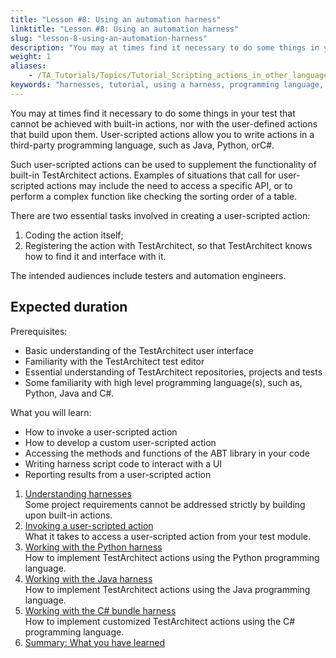 ```yaml
--- 
title: "Lesson #8: Using an automation harness"
linktitle: "Lesson #8: Using an automation harness"
slug: "lesson-8-using-an-automation-harness"
description: "You may at times find it necessary to do some things in your test that cannot be achieved with built-in actions, nor with the user-defined actions that build upon them. User-scripted actions allow you ..."
weight: 1
aliases: 
    - /TA_Tutorials/Topics/Tutorial_Scripting_actions_in_other_languages.html
keywords: "harnesses, tutorial, using a harness, programming language, Python, C#, Java, Python programming language, C# programming language, Java programming language, C Sharp"
---
```


You may at times find it necessary to do some things in your test that cannot be achieved with built-in actions, nor with the user-defined actions that build upon them. User-scripted actions allow you to write actions in a third-party programming language, such as Java, Python, orC\#.

Such user-scripted actions can be used to supplement the functionality of built-in TestArchitect actions. Examples of situations that call for user-scripted actions may include the need to access a specific API, or to perform a complex function like checking the sorting order of a table.

There are two essential tasks involved in creating a user-scripted action:

1.  Coding the action itself;
2.  Registering the action with TestArchitect, so that TestArchitect knows how to find it and interface with it.

The intended audiences include testers and automation engineers.

## Expected duration

Prerequisites:

-   Basic understanding of the TestArchitect user interface
-   Familiarity with the TestArchitect test editor
-   Essential understanding of TestArchitect repositories, projects and tests
-   Some familiarity with high level programming language\(s\), such as, Python, Java and C\#.

What you will learn:

-   How to invoke a user-scripted action
-   How to develop a custom user-scripted action
-   Accessing the methods and functions of the ABT library in your code
-   Writing harness script code to interact with a UI
-   Reporting results from a user-scripted action

1.  [Understanding harnesses](/testarchitect-tutorial/part-3-extending-testarchitect/lesson-8-using-an-automation-harness/understanding-harnesses)  
Some project requirements cannot be addressed strictly by building upon built-in actions.
2.  [Invoking a user-scripted action](/testarchitect-tutorial/part-3-extending-testarchitect/lesson-8-using-an-automation-harness/invoking-a-user-scripted-action)  
 What it takes to access a user-scripted action from your test module.
3.  [Working with the Python harness](/testarchitect-tutorial/part-3-extending-testarchitect/lesson-8-using-an-automation-harness/working-with-the-python-harness/)  
How to implement TestArchitect actions using the Python programming language.
4.  [Working with the Java harness](/testarchitect-tutorial/part-3-extending-testarchitect/lesson-8-using-an-automation-harness/working-with-the-java-harness/)  
How to implement TestArchitect actions using the Java programming language.
5.  [Working with the C\# bundle harness](/testarchitect-tutorial/part-3-extending-testarchitect/lesson-8-using-an-automation-harness/working-with-the-c-bundle-harness/)  
How to implement customized TestArchitect actions using the C\# programming language.
6.  [Summary: What you have learned](/testarchitect-tutorial/part-3-extending-testarchitect/lesson-8-using-an-automation-harness/summary-what-you-have-learned)  



